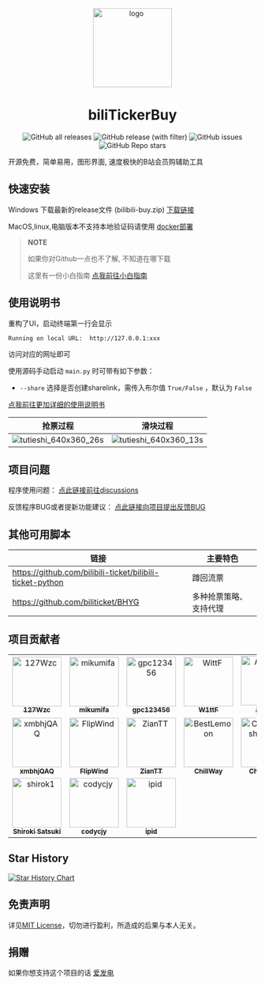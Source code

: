 <div align="center">
  <a href="https://github.com/mikumifa/biliTickerBuy" target="_blank">
    <img width="160" src="icon.ico" alt="logo">
  </a>
  <h1 id="koishi">biliTickerBuy</h1>

![GitHub all releases](https://img.shields.io/github/downloads/mikumifa/biliTickerBuy/total)
![GitHub release (with filter)](https://img.shields.io/github/v/release/mikumifa/biliTickerBuy)
![GitHub issues](https://img.shields.io/github/issues/mikumifa/biliTickerBuy)
![GitHub Repo stars](https://img.shields.io/github/stars/mikumifa/biliTickerBuy)

</div>

开源免费，简单易用，图形界面, 速度极快的B站会员购辅助工具


## 快速安装

Windows 下载最新的release文件 (bilibili-buy.zip) [下载链接](https://github.com/mikumifa/biliTickerBuy/releases) 

MacOS,linux,电脑版本不支持本地验证码请使用 [docker部署](https://github.com/mikumifa/biliTickerBuy/wiki/linux%E5%92%8CMacOS%E7%9A%84%E8%BF%90%E8%A1%8C%E6%96%B9%E5%BC%8F-%EF%BC%88%E4%BD%BF%E7%94%A8docker)
 
> **NOTE**
>
> 如果你对Github一点也不了解, 不知道在哪下载
>
> 这里有一份小白指南 [点我前往小白指南](https://github.com/mikumifa/biliTickerBuy/wiki/%E5%B0%8F%E7%99%BD%E4%B8%8B%E8%BD%BD%E6%8C%87%E5%8D%97)

## 使用说明书
重构了UI，启动终端第一行会显示

```
Running on local URL:  http://127.0.0.1:xxx
```

访问对应的网址即可

使用源码手动启动 `main.py` 时可带有如下参数：

- `--share` 选择是否创建sharelink，需传入布尔值 `True/False` ，默认为 `False`

[点我前往更加详细的使用说明书](https://github.com/mikumifa/biliTickerBuy/wiki/%E6%8A%A2%E7%A5%A8%E8%AF%B4%E6%98%8E)

| 抢票过程                                                     | 滑块过程                                                     |
| ------------------------------------------------------------ | ------------------------------------------------------------ |
| ![tutieshi_640x360_26s](https://github.com/mikumifa/biliTickerBuy/assets/99951454/be7c072a-7449-4df9-aeb5-fca0c49b0a0e) | ![tutieshi_640x360_13s](https://github.com/mikumifa/biliTickerBuy/assets/99951454/508e7c08-2cdd-42a9-9529-34f74e08036e) |

## 项目问题

程序使用问题： [点此链接前往discussions](https://github.com/mikumifa/biliTickerBuy/discussions)

反馈程序BUG或者提新功能建议： [点此链接向项目提出反馈BUG](https://github.com/mikumifa/biliTickerBuy/issues/new/choose)

## 其他可用脚本

| 链接                                                      | 主要特色               |
| --------------------------------------------------------- | ---------------------- |
| https://github.com/bilibili-ticket/bilibili-ticket-python | 蹲回流票               |
| https://github.com/biliticket/BHYG                        | 多种抢票策略、支持代理 |

## 项目贡献者

<!-- readme: collaborators,contributors -start -->
<table>
	<tbody>
		<tr>
            <td align="center">
                <a href="https://github.com/127Wzc">
                    <img src="https://avatars.githubusercontent.com/u/52766844?v=4" width="100;" alt="127Wzc"/>
                    <br />
                    <sub><b>127Wzc</b></sub>
                </a>
            </td>
            <td align="center">
                <a href="https://github.com/mikumifa">
                    <img src="https://avatars.githubusercontent.com/u/99951454?v=4" width="100;" alt="mikumifa"/>
                    <br />
                    <sub><b>mikumifa</b></sub>
                </a>
            </td>
            <td align="center">
                <a href="https://github.com/gpc123456">
                    <img src="https://avatars.githubusercontent.com/u/78298238?v=4" width="100;" alt="gpc123456"/>
                    <br />
                    <sub><b>gpc123456</b></sub>
                </a>
            </td>
            <td align="center">
                <a href="https://github.com/WittF">
                    <img src="https://avatars.githubusercontent.com/u/108567138?v=4" width="100;" alt="WittF"/>
                    <br />
                    <sub><b>W1ttF</b></sub>
                </a>
            </td>
            <td align="center">
                <a href="https://github.com/Amorter">
                    <img src="https://avatars.githubusercontent.com/u/63935225?v=4" width="100;" alt="Amorter"/>
                    <br />
                    <sub><b>秦诗染</b></sub>
                </a>
            </td>
            <td align="center">
                <a href="https://github.com/howarle">
                    <img src="https://avatars.githubusercontent.com/u/63032487?v=4" width="100;" alt="howarle"/>
                    <br />
                    <sub><b>HowarLi</b></sub>
                </a>
            </td>
		</tr>
		<tr>
            <td align="center">
                <a href="https://github.com/xmbhjQAQ">
                    <img src="https://avatars.githubusercontent.com/u/72352414?v=4" width="100;" alt="xmbhjQAQ"/>
                    <br />
                    <sub><b>xmbhjQAQ</b></sub>
                </a>
            </td>
            <td align="center">
                <a href="https://github.com/FlipWind">
                    <img src="https://avatars.githubusercontent.com/u/89458091?v=4" width="100;" alt="FlipWind"/>
                    <br />
                    <sub><b>FlipWind</b></sub>
                </a>
            </td>
            <td align="center">
                <a href="https://github.com/ZianTT">
                    <img src="https://avatars.githubusercontent.com/u/53261506?v=4" width="100;" alt="ZianTT"/>
                    <br />
                    <sub><b>ZianTT</b></sub>
                </a>
            </td>
            <td align="center">
                <a href="https://github.com/BestLemoon">
                    <img src="https://avatars.githubusercontent.com/u/53417050?v=4" width="100;" alt="BestLemoon"/>
                    <br />
                    <sub><b>ChillWay</b></sub>
                </a>
            </td>
            <td align="center">
                <a href="https://github.com/ChisatoNishikigi73">
                    <img src="https://avatars.githubusercontent.com/u/89033115?v=4" width="100;" alt="ChisatoNishikigi73"/>
                    <br />
                    <sub><b>Chisato73</b></sub>
                </a>
            </td>
            <td align="center">
                <a href="https://github.com/CinnabarCHU">
                    <img src="https://avatars.githubusercontent.com/u/79802118?v=4" width="100;" alt="CinnabarCHU"/>
                    <br />
                    <sub><b>CinnabarCHU</b></sub>
                </a>
            </td>
		</tr>
		<tr>
            <td align="center">
                <a href="https://github.com/shirok1">
                    <img src="https://avatars.githubusercontent.com/u/12044683?v=4" width="100;" alt="shirok1"/>
                    <br />
                    <sub><b>Shiroki Satsuki</b></sub>
                </a>
            </td>
            <td align="center">
                <a href="https://github.com/codycjy">
                    <img src="https://avatars.githubusercontent.com/u/64593412?v=4" width="100;" alt="codycjy"/>
                    <br />
                    <sub><b>codycjy</b></sub>
                </a>
            </td>
            <td align="center">
                <a href="https://github.com/ipid">
                    <img src="https://avatars.githubusercontent.com/u/5251264?v=4" width="100;" alt="ipid"/>
                    <br />
                    <sub><b>ipid</b></sub>
                </a>
            </td>
		</tr>
	<tbody>
</table>
<!-- readme: collaborators,contributors -end -->


## Star History

[![Star History Chart](https://api.star-history.com/svg?repos=mikumifa/biliTickerBuy&type=Date)](https://star-history.com/#mikumifa/biliTickerBuy&Date)

## 免责声明

详见[MIT License](./LICENSE)，切勿进行盈利，所造成的后果与本人无关。

## 捐赠

如果你想支持这个项目的话 [爱发电](https://afdian.net/a/mikumifa)
